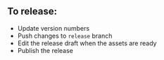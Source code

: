 ## To release:

- Update version numbers
- Push changes to `release` branch
- Edit the release draft when the assets are ready
- Publish the release
